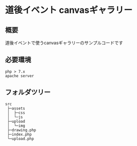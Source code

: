 # 道後イベント canvasギャラリー

## 概要

道後イベントで使うcanvasギャラリーのサンプルコードです

## 必要環境

```
php > 7.x
apache server
```

## フォルダツリー
```
src
 ├─assets
 │  ├─css
 │  └─js
 ├─upload
 │  └─img
 ├─drawing.php
 ├─index.php
 └─upload.php
```